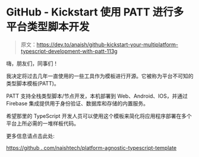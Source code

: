 # GitHub - Kickstart 使用 PATT 进行多平台类型脚本开发

> 原文：<https://dev.to/anaish/github-kickstart-your-multiplatform-typescript-development-with-patt-113g>

嗨，朋友们，同事们！

我决定将过去几年一直使用的一些工具作为模板进行开源。它被称为平台不可知的类型脚本模板(PATT)。

PATT 支持全栈类型脚本/节点开发，本机部署到 Web、Android、IOS，并通过 Firebase 集成提供用于身份验证、数据库和存储的内置服务。

希望那里的 TypeScript 开发人员可以使用这个模板来简化将应用程序部署在多个平台上所必需的一堆样板代码。

更多信息请点击此处:

[https://github . com/naishtech/platform-agnostic-typescript-template](https://github.com/naishtech/platform-agnostic-typescript-template)